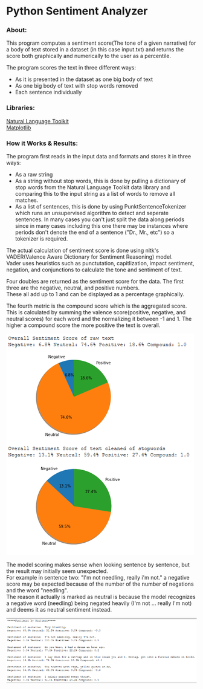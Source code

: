 # Python Sentiment Analyzer

### About:

This program computes a sentiment score(The tone of a given narrative) for a body of text stored in a dataset (in this case input.txt) and returns the score both graphically and numerically to the user as a percentile.

The program scores the text in three different ways:

- As it is presented in the dataset as one big body of text
- As one big body of text with stop words removed
- Each sentence individually

### Libraries:
[Natural Language Toolkit](https://www.nltk.org/)  
[Matplotlib](https://matplotlib.org/)

### How it Works & Results:
The program first reads in the input data and formats and stores it in three ways:
- As a raw string  
- As a string without stop words, this is done by pulling a dictionary of stop words from the Natural Language Toolkit data library and comparing this to the input string as a list of words to remove all matches.
- As a list of sentences, this is done by using PunktSentenceTokenizer which runs an unsupervised algorithm to detect and seperate sentences. In many cases you can't just split the data along periods since in many cases including this one there may be instances where periods don't denote the end of a sentence ("Dr., Mr., etc") so a tokenizer is required.  

The actual calculation of sentiment score is done using nltk's VADER(Valence Aware Dictionary for Sentiment Reasoning) model.   
Vader uses heuristics such as punctutation, capitlization, impact sentiment, negation, and conjunctions to calculate the tone and sentiment of text.  

Four doubles are returned as the sentiment score for the data. The first three are the negative, neutral, and positive numbers.   
These all add up to 1 and can be displayed as a percentage graphically.  

The fourth metric is the compound score which is the aggregated score. This is calculated by summing the valence score(positive, negative, and neutral scores) for each word and the normalizing it between -1 and 1. The higher a compound score the more positive the text is overall.

![](https://github.com/Myakubek/Sentiment-Analyzer/blob/main/Images/Text%20Sentiment.PNG)  

The model scoring makes sense when looking sentence by sentence, but the result may initially seem unexpected.  
For example in sentence two: "I'm not needling, really i'm not." a negative score may be expected because of the number of the number of negations and the word "needling".  
The reason it actually is marked as neutral is because the model recognizes a negative word (needling) being negated heavily (I'm not ... really I'm not) and deems it as neutral sentiment instead.  

![](https://github.com/Myakubek/Sentiment-Analyzer/blob/main/Images/Sentence%20Sentiment.PNG)  
